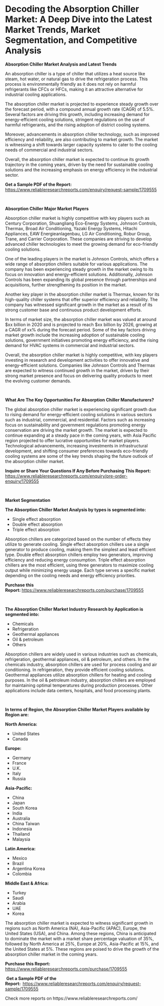 <p><h1>Decoding the Absorption Chiller Market: A Deep Dive into the Latest Market Trends, Market Segmentation, and Competitive Analysis</h1></p><p><strong>Absorption Chiller Market Analysis and Latest Trends</strong></p>
<p><p>An absorption chiller is a type of chiller that utilizes a heat source like steam, hot water, or natural gas to drive the refrigeration process. This process is environmentally friendly as it does not rely on harmful refrigerants like CFCs or HFCs, making it an attractive alternative for industrial cooling applications.</p><p>The absorption chiller market is projected to experience steady growth over the forecast period, with a compound annual growth rate (CAGR) of 5.5%. Several factors are driving this growth, including increasing demand for energy-efficient cooling solutions, stringent regulations on the use of harmful refrigerants, and the rising adoption of district cooling systems.</p><p>Moreover, advancements in absorption chiller technology, such as improved efficiency and reliability, are also contributing to market growth. The market is witnessing a shift towards larger capacity systems to cater to the cooling needs of commercial and industrial sectors.</p><p>Overall, the absorption chiller market is expected to continue its growth trajectory in the coming years, driven by the need for sustainable cooling solutions and the increasing emphasis on energy efficiency in the industrial sector.</p></p>
<p><strong>Get a Sample PDF of the Report:&nbsp;</strong> <a href="https://www.reliableresearchreports.com/enquiry/request-sample/1709555">https://www.reliableresearchreports.com/enquiry/request-sample/1709555</a></p>
<p>&nbsp;</p>
<p><strong>Absorption Chiller Major Market Players</strong></p>
<p><p>Absorption chiller market is highly competitive with key players such as Century Corporation, Shuangliang Eco-Energy Systems, Johnson Controls, Thermax, Broad Air Conditioning, Yazaki Energy Systems, Hitachi Appliances, EAW Energieanlagenbau, LG Air Conditioning, Robur Group, Trane, and Carrier Corporation. These companies are striving to develop advanced chiller technologies to meet the growing demand for eco-friendly cooling solutions.</p><p>One of the leading players in the market is Johnson Controls, which offers a wide range of absorption chillers suitable for various applications. The company has been experiencing steady growth in the market owing to its focus on innovation and energy-efficient solutions. Additionally, Johnson Controls has been expanding its global presence through partnerships and acquisitions, further strengthening its position in the market.</p><p>Another key player in the absorption chiller market is Thermax, known for its high-quality chiller systems that offer superior efficiency and reliability. The company has witnessed significant growth in the market as a result of its strong customer base and continuous product development efforts.</p><p>In terms of market size, the absorption chiller market was valued at around $xx billion in 2020 and is projected to reach $xx billion by 2026, growing at a CAGR of xx% during the forecast period. Some of the key factors driving market growth include the increasing adoption of sustainable cooling solutions, government initiatives promoting energy efficiency, and the rising demand for HVAC systems in commercial and industrial sectors.</p><p>Overall, the absorption chiller market is highly competitive, with key players investing in research and development activities to offer innovative and energy-efficient solutions. Companies like Johnson Controls and Thermax are expected to witness continued growth in the market, driven by their strong market presence and focus on delivering quality products to meet the evolving customer demands.</p></p>
<p>&nbsp;</p>
<p><strong>What Are The Key Opportunities For Absorption Chiller Manufacturers?</strong></p>
<p><p>The global absorption chiller market is experiencing significant growth due to rising demand for energy-efficient cooling solutions in various sectors such as industrial, commercial, and residential. Factors such as increasing focus on sustainability and government regulations promoting energy conservation are driving the market growth. The market is expected to continue expanding at a steady pace in the coming years, with Asia Pacific region projected to offer lucrative opportunities for market players. Technological advancements, increasing investments in infrastructural development, and shifting consumer preferences towards eco-friendly cooling systems are some of the key trends shaping the future outlook of the absorption chiller market.</p></p>
<p><strong>Inquire or Share Your Questions If Any Before Purchasing This Report:</strong> <a href="https://www.reliableresearchreports.com/enquiry/pre-order-enquiry/1709555">https://www.reliableresearchreports.com/enquiry/pre-order-enquiry/1709555</a></p>
<p>&nbsp;</p>
<p><strong>Market Segmentation</strong></p>
<p><strong>The Absorption Chiller Market Analysis by types is segmented into:</strong></p>
<p><ul><li>Single effect absorption</li><li>Double effect absorption</li><li>Triple effect absorption</li></ul></p>
<p><p>Absorption chillers are categorized based on the number of effects they utilize to generate cooling. Single effect absorption chillers use a single generator to produce cooling, making them the simplest and least efficient type. Double effect absorption chillers employ two generators, improving efficiency and reducing energy consumption. Triple effect absorption chillers are the most efficient, using three generators to maximize cooling output while minimizing energy usage. Each type serves a specific market depending on the cooling needs and energy efficiency priorities.</p></p>
<p><strong>Purchase this Report:&nbsp;</strong><a href="https://www.reliableresearchreports.com/purchase/1709555">https://www.reliableresearchreports.com/purchase/1709555</a></p>
<p>&nbsp;</p>
<p><strong>The Absorption Chiller Market Industry Research by Application is segmented into:</strong></p>
<p><ul><li>Chemicals</li><li>Refrigeration</li><li>Geothermal appliances</li><li>Oil & petroleum</li><li>Others</li></ul></p>
<p><p>Absorption chillers are widely used in various industries such as chemicals, refrigeration, geothermal appliances, oil & petroleum, and others. In the chemicals industry, absorption chillers are used for process cooling and air conditioning. In refrigeration, they provide efficient cooling solutions. Geothermal appliances utilize absorption chillers for heating and cooling purposes. In the oil & petroleum industry, absorption chillers are employed for maintaining optimal temperatures during production processes. Other applications include data centers, hospitals, and food processing plants.</p></p>
<p>&nbsp;</p>
<p><strong>In terms of Region, the Absorption Chiller Market Players available by Region are:</strong></p>
<p>
    <p> <strong> North America: </strong>
        <ul>
            <li>United States</li>
            <li>Canada</li>
        </ul>
        </p> 
    <p> <strong> Europe: </strong>
        <ul>
            <li>Germany</li>
            <li>France</li>
            <li>U.K.</li>
            <li>Italy</li>
            <li>Russia</li>
        </ul>
        </p> 
    <p> <strong> Asia-Pacific: </strong>
        <ul>
            <li>China</li>
            <li>Japan</li>
            <li>South Korea</li>
            <li>India</li>
            <li>Australia</li>
            <li>China Taiwan</li>
            <li>Indonesia</li>
            <li>Thailand</li>
            <li>Malaysia</li>
        </ul>
        </p> 
    <p> <strong> Latin America: </strong>
        <ul>
            <li>Mexico</li>
            <li>Brazil</li>
            <li>Argentina Korea</li>
            <li>Colombia</li>
        </ul>
        </p> 
    <p> <strong> Middle East & Africa: </strong>
        <ul>
            <li>Turkey</li>
            <li>Saudi</li>
            <li>Arabia</li>
            <li>UAE</li>
            <li>Korea</li>
        </ul>
    </p>
    </p>
<p><p>The absorption chiller market is expected to witness significant growth in regions such as North America (NA), Asia-Pacific (APAC), Europe, the United States (USA), and China. Among these regions, China is anticipated to dominate the market with a market share percentage valuation of 35%, followed by North America at 25%, Europe at 20%, Asia-Pacific at 15%, and the United States at 5%. These regions are poised to drive the growth of the absorption chiller market in the coming years.</p></p>
<p><strong>Purchase this Report: </strong><a href="https://www.reliableresearchreports.com/purchase/1709555">https://www.reliableresearchreports.com/purchase/1709555</a></p>
<p>&nbsp;<strong>Get a Sample PDF of the Report:&nbsp;&nbsp;</strong><a href="https://www.reliableresearchreports.com/enquiry/request-sample/1709555">https://www.reliableresearchreports.com/enquiry/request-sample/1709555</a></p>
<p><strong></strong></p>
<p>Check more reports on https://www.reliableresearchreports.com/</p>